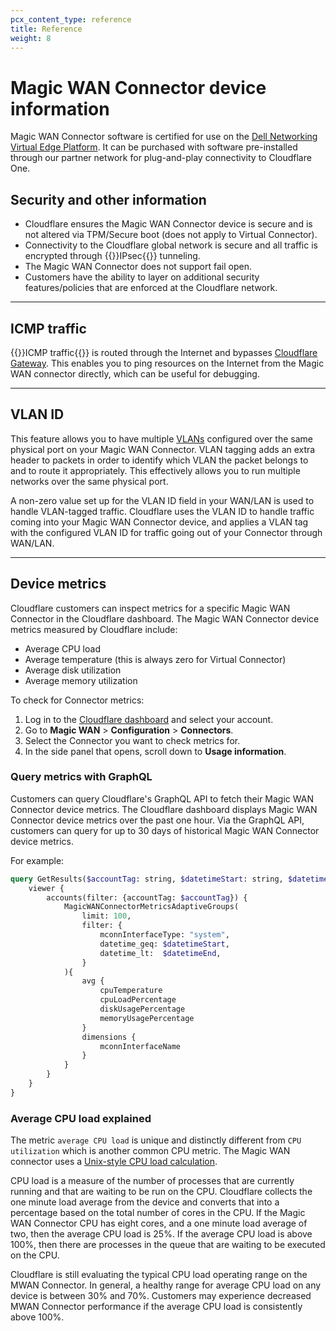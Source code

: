 ```yaml
---
pcx_content_type: reference
title: Reference
weight: 8
---
```


# Magic WAN Connector device information

Magic WAN Connector software is certified for use on the [Dell Networking Virtual Edge Platform](https://www.dell.com/support/home/en-us/product-support/product/dell-emc-networking-vep1445-vep1485/docs). It can be purchased with software pre-installed through our partner network for plug-and-play connectivity to Cloudflare One.

## Security and other information

- Cloudflare ensures the Magic WAN Connector device is secure and is not altered via TPM/Secure boot (does not apply to Virtual Connector).
- Connectivity to the Cloudflare global network is secure and all traffic is encrypted through {{<glossary-tooltip term_id="IPsec tunnel">}}IPsec{{</glossary-tooltip>}} tunneling.
- The Magic WAN Connector does not support fail open.
- Customers have the ability to layer on additional security features/policies that are enforced at the Cloudflare network.

---

## ICMP traffic

{{<glossary-tooltip term_id="ICMP">}}ICMP traffic{{</glossary-tooltip>}} is routed through the Internet and bypasses [Cloudflare Gateway](/cloudflare-one/policies/gateway/). This enables you to ping resources on the Internet from the Magic WAN connector directly, which can be useful for debugging.

---

## VLAN ID

This feature allows you to have multiple [VLANs](https://www.cloudflare.com/learning/network-layer/what-is-a-lan/) configured over the same physical port on your Magic WAN Connector. VLAN tagging adds an extra header to packets in order to identify which VLAN the packet belongs to and to route it appropriately. This effectively allows you to run multiple networks over the same physical port.

A non-zero value set up for the VLAN ID field in your WAN/LAN is used to handle VLAN-tagged traffic. Cloudflare uses the VLAN ID to handle traffic coming into your Magic WAN Connector device, and applies a VLAN tag with the configured VLAN ID for traffic going out of your Connector through WAN/LAN.

---

## Device metrics

Cloudflare customers can inspect metrics for a specific Magic WAN Connector in the Cloudflare dashboard. The Magic WAN Connector device metrics measured by Cloudflare include:

- Average CPU load
- Average temperature (this is always zero for Virtual Connector)
- Average disk utilization
- Average memory utilization

To check for Connector metrics:

1. Log in to the [Cloudflare dashboard](https://dash.cloudflare.com/) and select your account.
2. Go to **Magic WAN** > **Configuration** > **Connectors**.
3. Select the Connector you want to check metrics for.
4. In the side panel that opens, scroll down to **​​Usage information**.

### Query metrics with GraphQL

Customers can query Cloudflare's GraphQL API to fetch their Magic WAN Connector device metrics. The Cloudflare dashboard displays Magic WAN Connector device metrics over the past one hour. Via the GraphQL API, customers can query for up to 30 days of historical Magic WAN Connector device metrics.

For example:

```graphql
query GetResults($accountTag: string, $datetimeStart: string, $datetimeEnd: string) {
    viewer {
        accounts(filter: {accountTag: $accountTag}) {
            MagicWANConnectorMetricsAdaptiveGroups(
                limit: 100,
                filter: {
                    mconnInterfaceType: "system",
                    datetime_geq: $datetimeStart,
                    datetime_lt:  $datetimeEnd,
                }
            ){
                avg {
                    cpuTemperature
                    cpuLoadPercentage
                    diskUsagePercentage
                    memoryUsagePercentage
                }
                dimensions {
                    mconnInterfaceName
                }
            }
        }
    }
}
```

### Average CPU load explained

The metric `average CPU load` is unique and distinctly different from `CPU utilization` which is another common CPU metric. The Magic WAN connector uses a [Unix-style CPU load calculation](https://en.wikipedia.org/wiki/Load_(computing)).

CPU load is a measure of the number of processes that are currently running and that are waiting to be run on the CPU. Cloudflare collects the one minute load average from the device and converts that into a percentage based on the total number of cores in the CPU. If the Magic WAN Connector CPU has eight cores, and a one minute load average of two, then the average CPU load is 25%. If the average CPU load is above 100%, then there are processes in the queue that are waiting to be executed on the CPU.

Cloudflare is still evaluating the typical CPU load operating range on the MWAN Connector. In general, a healthy range for average CPU load on any device is between 30% and 70%. Customers may experience decreased MWAN Connector performance if the average CPU load is consistently above 100%.